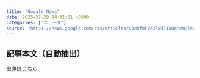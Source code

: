 ```yaml
---
title: "Google News"
date: 2025-09-29 14:01:01 +0900
categories: ["ニュース"]
source: "https://news.google.com/rss/articles/CBMif0FVX3lxTE1XUXMzWjlXXzNhcVI4ZF85MmxndVA0UGM3LUYxVmZOWjV2aUtSV1J0R0UxMjFSSWd4dzZpd3FKUmR6b2lxRGE1RWx6WW5IbzZXSndlb19OQ2FBNXFBUjFyb1AzbkhvZHNNdlVqR1Q2Z05vbml6ay1MdUFDUUMyZjQ?oc=5"
---
```


## 記事本文（自動抽出）
<body class="y0K44d EA71Tc" id="readabilityBody"></body>

[出典はこちら](https://news.google.com/rss/articles/CBMif0FVX3lxTE1XUXMzWjlXXzNhcVI4ZF85MmxndVA0UGM3LUYxVmZOWjV2aUtSV1J0R0UxMjFSSWd4dzZpd3FKUmR6b2lxRGE1RWx6WW5IbzZXSndlb19OQ2FBNXFBUjFyb1AzbkhvZHNNdlVqR1Q2Z05vbml6ay1MdUFDUUMyZjQ?oc=5)

